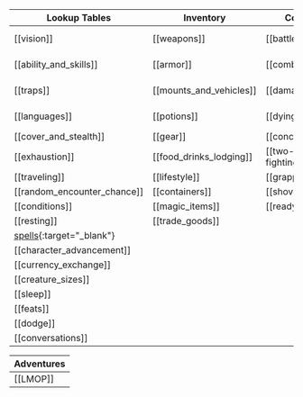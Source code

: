 | Lookup Tables           | Inventory                  | Combat                     | Locations          |Random| GM |
|-------------------------|----------------------------|----------------------------|--------------------|------|----|
|[[vision]]               |[[weapons]]                 |[[battlefield]]             |[[swordcoast]]      |[NPCs](https://donjon.bin.sh/5e/random/#type=npc){:target="_blank"}    |[Dungeon Master Guide](http://10.0.30.2:8083/read/174/pdf){:target="_blank"}| 
|[[ability_and_skills]]   |[[armor]]                   |[[combat_rules]]            |[[tinear]] |[treasure](https://donjon.bin.sh/5e/random/#type=treasure){:target="_blank"}  |[Player Handbook](http://10.0.30.2:8083/read/8/pdf){:target="_blank"}      
|[[traps]]                |[[mounts_and_vehicles]]     |[[damage]]                  |[[Neverwinter]]     |[magic shop](https://donjon.bin.sh/5e/magic/shop.html){:target="_blank"} |[Monster Manual](http://10.0.30.2:8083/read/175/pdf){:target="_blank"}
|[[languages]]            |[[potions]]                 |[[dying]]                   |  |[village](https://watabou.itch.io/village-generator){:target="_blank"}  | [Guide to Everything](http://10.0.30.2:8083/read/172/pdf){:target="_blank"}
|[[cover_and_stealth]]    |[[gear]]                    |[[concentration]]           || [dungeon](https://watabou.itch.io/one-page-dungeon){:target="_blank"}
|[[exhaustion]]           |[[food_drinks_lodging]]     |[[two-weapon-fighting]]    |                       |       | [[players]]
|[[traveling]]            |[[lifestyle]]               |[[grappling]]               |                      |       | [[notes]]
|[[random_encounter_chance]]|[[containers]]            |[[shoving]]                 |                      |       | [[music]]
|[[conditions]]           |[[magic_items]]             |[[readying]]                |                      |       |  [[random_encounters]] 
|[[resting]]              | [[trade_goods]]            |     |
|[spells](https://colinmarc.com/dndspells/){:target="_blank"}|
|[[character_advancement]]|
|[[currency_exchange]]|
|[[creature_sizes]]|
|[[sleep]]|
|[[feats]]|
|[[dodge]]| 
|[[conversations]]| |

| Adventures              |
|-------------------------|
|[[LMOP]]

